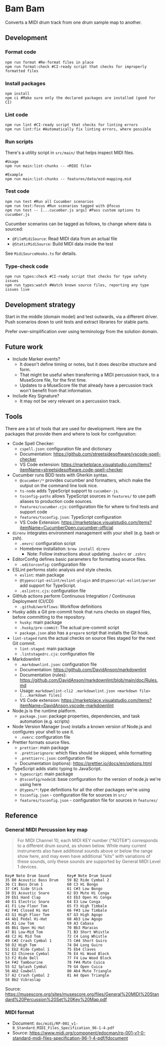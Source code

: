 # Bam Bam

Converts a MIDI drum track from one drum sample map to another.

## Development

### Format code

```shell
npm run format #Re-format files in place
npm run format:check #CI-ready script that checks for improperly formatted files
```

### Install packages

```shell
npm install
npm ci #Make sure only the declared packages are installed (good for CI)
```

### Lint code

```shell
npm run lint #CI-ready script that checks for linting errors
npm run lint:fix #Automatically fix linting errors, where possible
```

### Run scripts

There's a utility script in `src/main/` that helps inspect MIDI files.

```shell
#Usage
npm run main:list-chunks -- <MIDI file>

#Example
npm run main:list-chunks -- features/data/ezd-mapping.mid
```

### Test code

```shell
npm run test #Run all Cucumber scenarios
npm run test:focus #Run scenarios tagged with @focus
npm run test -- [...cucumber.js args] #Pass custom options to cucumber.js
```

Cucumber scenarios can be tagged as follows, to change where data is sourced:

- `@FileMidiSource`: Read MIDI data from an actual file
- `@StaticMidiSource`: Build MIDI data inside the test

See `MidiSourceHooks.ts` for details.

### Type-check code

```shell
npm run types:check #CI-ready script that checks for type safety issues
npm run types:watch #Watch known source files, reporting any type issues live
```

## Development strategy

Start in the middle (domain model) and test outwards, via a different driver.
Push scenarios down to unit tests and extract libraries for stable parts.

Prefer over-simplification over using terminology from the solution domain.

## Future work

- Include Marker events?
  - It doesn't define timing or notes, but it does describe structure and form.
  - That might be useful when transferring a MIDI percussion track, to a
    MuseScore file, for the first time.
  - Updates to a MuseScore file that already have a percussion track won't
    benefit from that information.
- Include Key Signature?
  - It may not be very relevant on a percussion track.

## Tools

There are a lot of tools that are used for development. Here are the packages
that provide them and where to look for configuration:

- Code Spell Checker:
  - `cspell.json`: configuration file and dictionary
  - Documentation: <https://github.com/streetsidesoftware/vscode-spell-checker>
  - VS Code extension: <https://marketplace.visualstudio.com/items?itemName=streetsidesoftware.code-spell-checker>
- Cucumber runs BDD tests with Gherkin syntax.
  - `@cucumber/*` provides cucumber and formatters, which make the output on
    the command line look nice.
  - `ts-node` adds TypeScript support to `cucumber-js`.
  - `tsconfig-paths` allows TypeScript sources in `features/` to use path
    aliases to production code sources.
  - `features/cucumber.cjs`: configuration file for where to find tests and
    support code
  - `features/tsconfig.json`: TypeScript configuration
  - VS Code Extension: <https://marketplace.visualstudio.com/items?itemName=CucumberOpen.cucumber-official>
- `direnv` integrates environment management with your shell (e.g. bash or zsh).
  - `.envrc`: configuration script
  - Homebrew installation: `brew install direnv`
    - Note: Follow instructions about updating `.bashrc` or `.zshrc`
- EditorConfig defines basic parameters for formatting source files.
  - `.editorconfig`: configuration file
- ESLint performs static analysis and style checks.
  - `eslint`: main package
  - `@typescript-eslint/eslint-plugin` and `@typescript-eslint/parser` add
    support for TypeScript.
  - `.eslintrc.cjs`: configuration file
- GitHub actions perform Continuous Integration / Continuous Deployment (CI/CD)
  - `.github/workflows`: Workflow definitions
- Husky adds a Git pre-commit hook that runs checks on staged files, before
  committing to the repository.
  - `husky`: main package
  - `.husky/pre-commit`: The actual pre-commit script
  - `package.json` also has a `prepare` script that installs the Git hook.
- `lint-staged` runs the actual checks on source files staged for the next Git
  commit.
  - `lint-staged`: main package
  - `.lintstagedrc.cjs`: configuration file
- Markdownlint
  - `.markdownlint.json`: configuration file
  - Documentation: <https://github.com/DavidAnson/markdownlint>
  - Documentation (rules): <https://github.com/DavidAnson/markdownlint/blob/main/doc/Rules.md>
  - Usage: `markdownlint-cli2 .markdownlint.json <markdown file> [...markdown files]`
  - VS Code extension: <https://marketplace.visualstudio.com/items?itemName=DavidAnson.vscode-markdownlint>
- Node.js is the runtime platform.
  - `package.json`: package properties, dependencies, and task automation (e.g.
    scripts)
- Node Version Manager (`nvm`) installs a known version of Node.js and
  configures your shell to use it.
  - `.nvmrc`: configuration file
- Prettier formats source files.
  - `prettier`: main package
  - `.prettierignore`: which files should be skipped, while formatting
  - `.prettierrc.json`: configuration file
  - Documentation (options): <https://prettier.io/docs/en/options.html>
- TypeScript adds static typing to JavaScript.
  - `typescript`: main package
  - `@tsconfig/node18`: base configuration for the version of node.js we're
    using here
  - `@types/*`: type definitions for all the other packages we're using
  - `tsconfig.json` - configuration file for sources in `src/`
  - `features/tsconfig.json` - configuration file for sources in `features/`

## Reference

### General MIDI Percussion key map

> For MIDI Channel 10, each MIDI KEY number ("NOTE#") corresponds to a
> different drum sound, as shown below. While many current instruments
> also have additional sounds above or below the range show here, and
> may even have additional "kits" with variations of these sounds, only
> these sounds are supported by General MIDI Level 1 devices.

```text
Key# Note Drum Sound        Key# Note Drum Sound
35 B0 Acoustic Bass Drum    59 B2 Ride Cymbal 2
36 C1 Bass Drum 1           60 C3 Hi Bongo
37 C#1 Side Stick           61 C#3 Low Bongo
38 D1 Acoustic Snare        62 D3 Mute Hi Conga
39 Eb1 Hand Clap            63 Eb3 Open Hi Conga
40 E1 Electric Snare        64 E3 Low Conga
41 F1 Low Floor Tom         65 F3 High Timbale
42 F#1 Closed Hi Hat        66 F#3 Low Timbale
43 G1 High Floor Tom        67 G3 High Agogo
44 Ab1 Pedal Hi-Hat         68 Ab3 Low Agogo
45 A1 Low Tom               69 A3 Cabasa
46 Bb1 Open Hi-Hat          70 Bb3 Maracas
47 B1 Low-Mid Tom           71 B3 Short Whistle
48 C2 Hi Mid Tom            72 C4 Long Whistle
49 C#2 Crash Cymbal 1       73 C#4 Short Guiro
50 D2 High Tom              74 D4 Long Guiro
51 Eb2 Ride Cymbal 1        75 Eb4 Claves
52 E2 Chinese Cymbal        76 E4 Hi Wood Block
53 F2 Ride Bell             77 F4 Low Wood Block
54 F#2 Tambourine           78 F#4 Mute Cuica
55 G2 Splash Cymbal         79 G4 Open Cuica
56 Ab2 Cowbell              80 Ab4 Mute Triangle
57 A2 Crash Cymbal 2        81 A4 Open Triangle
58 Bb2 Vibraslap
```

Source:
<https://musescore.org/sites/musescore.org/files/General%20MIDI%20Standard%20Percussion%20Set%20Key%20Map.pdf>

### MIDI format

- Document: `doc/midi/RP-001_v1-0_Standard_MIDI_Files_Specification_96-1-4.pdf`
- Source:
  <https://www.midi.org/component/edocman/rp-001-v1-0-standard-midi-files-specification-96-1-4-pdf/fdocument>
